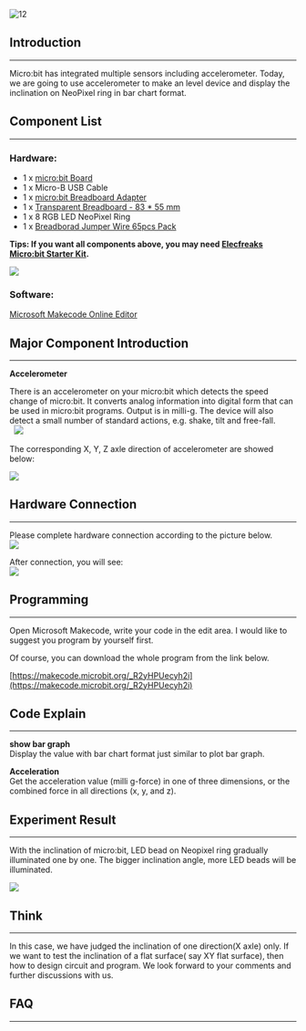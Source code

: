 ![12](https://i.imgur.com/5RJ1KJn.jpg)     

## Introduction    
---  

Micro:bit has integrated multiple sensors including accelerometer. Today, we are going to use accelerometer to make an level device and display the inclination on NeoPixel ring in bar chart format.   


## Component List      
---  

### Hardware:  

- 1 x [micro:bit Board](http://www.elecfreaks.com/estore/bbc-micro-bit-board-for-coding-programming.html)  
- 1 x Micro-B USB Cable  
- 1 x [micro:bit Breadboard Adapter](http://www.elecfreaks.com/estore/microbit-breadboard-adapter.html)  
- 1 x [Transparent Breadboard - 83 * 55 mm](http://www.elecfreaks.com/estore/transparent-breadboard-83-55-mm.html)  
- 1 x 8 RGB LED NeoPixel Ring  
- 1 x [Breadborad Jumper Wire 65pcs Pack](http://www.elecfreaks.com/estore/breadborad-jumper-wire-65pcs-pack.html)  

**Tips: If you want all components above, you may need [Elecfreaks Micro:bit Starter Kit](http://www.elecfreaks.com/estore/elecfreaks-micro-bit-starter-kit-795.html).**  

![](https://i.imgur.com/W4tseua.jpg)  

### Software:  

[Microsoft Makecode Online Editor](https://makecode.microbit.org/)  


## Major Component Introduction    
---  

**Accelerometer**  

There is an accelerometer on your micro:bit which detects the speed change of micro:bit. It converts analog information into digital form that can be used in micro:bit programs. Output is in milli-g. The device will also detect a small number of standard actions, e.g. shake, tilt and free-fall.  
 
![](https://i.imgur.com/kzqAOK4.jpg)  

The corresponding X, Y, Z axle direction of accelerometer are showed below:   

![](https://i.imgur.com/FQ6zBkH.jpg)  


## Hardware Connection    
---  

Please complete hardware connection according to the picture below.  
![](https://i.imgur.com/NPvcrUo.jpg)  

After connection, you will see:  
![](https://i.imgur.com/SOD2TLb.jpg)   


## Programming      
---  

Open Microsoft Makecode, write your code in the edit area. I would like to suggest you program by yourself first.  

Of course, you can download the whole program from the link below.  

[https://makecode.microbit.org/_R2yHPUecyh2i](https://makecode.microbit.org/_R2yHPUecyh2i)   


## Code Explain    
---  

**show bar graph**  
Display the value with bar chart format just similar to plot bar graph.  

**Acceleration**  
Get the acceleration value (milli g-force) in one of three dimensions, or the combined force in all directions (x, y, and z).  


## Experiment Result    
---  

With the inclination of micro:bit, LED bead on Neopixel ring gradually illuminated one by one. The bigger inclination angle, more LED beads will be illuminated.  

![](https://i.imgur.com/IdpGKQJ.gif)  


## Think     
---    

In this case, we have judged the inclination of one direction(X axle) only. If we want to test the inclination of a flat surface( say XY flat surface), then how to design circuit and program. We look forward to your comments and further discussions with us.   



## FAQ  
---  

   

